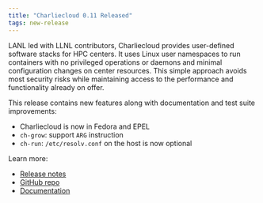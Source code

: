 ```yaml
---
title: "Charliecloud 0.11 Released"
tags: new-release
---
```


LANL led with LLNL contributors, Charliecloud provides user-defined software stacks for HPC centers. It uses Linux user namespaces to run containers with no privileged operations or daemons and minimal configuration changes on center resources. This simple approach avoids most security risks while maintaining access to the performance and functionality already on offer.

This release contains new features along with documentation and test suite improvements:
- Charliecloud is now in Fedora and EPEL
- `ch-grow`: support `ARG` instruction
- `ch-run`: `/etc/resolv.conf` on the host is now optional

Learn more:
- [Release notes](https://github.com/hpc/charliecloud/releases/tag/v0.11)
- [GitHub repo](https://github.com/hpc/charliecloud)
- [Documentation](https://hpc.github.io/charliecloud)
